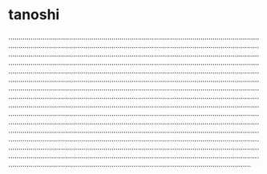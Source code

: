 # tanoshi
............................................................................................................................................................................................................................................................................................................................................................................................................................................................................................................................................................................................................................................................................................................................................................................................................................................................................................................................................................................................................................................................................................................................................................................................................................................................................................................................................................................................................................................................................................................................................................................................................................................................................................................................................................................................................................................................................................................................................................................................................................................................